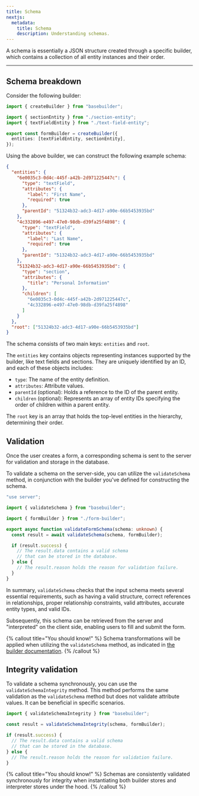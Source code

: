 ```yaml
---
title: Schema
nextjs:
  metadata:
    title: Schema
    description: Understanding schemas.
---
```


A schema is essentially a JSON structure created through a specific builder, which contains a collection of all entity instances and their order.

---

## Schema breakdown

Consider the following builder:

```typescript
import { createBuilder } from "basebuilder";

import { sectionEntity } from "./section-entity";
import { textFieldEntity } from "./text-field-entity";

export const formBuilder = createBuilder({
  entities: [textFieldEntity, sectionEntity],
});
```

Using the above builder, we can construct the following example schema:

```json
{
  "entities": {
    "6e0035c3-0d4c-445f-a42b-2d971225447c": {
      "type": "textField",
      "attributes": {
        "label": "First Name",
        "required": true
      },
      "parentId": "51324b32-adc3-4d17-a90e-66b5453935bd"
    },
    "4c332896-e497-47e0-98db-d39fa25f4898": {
      "type": "textField",
      "attributes": {
        "label": "Last Name",
        "required": true
      },
      "parentId": "51324b32-adc3-4d17-a90e-66b5453935bd"
    },
    "51324b32-adc3-4d17-a90e-66b5453935bd": {
      "type": "section",
      "attributes": {
        "title": "Personal Information"
      },
      "children": [
        "6e0035c3-0d4c-445f-a42b-2d971225447c",
        "4c332896-e497-47e0-98db-d39fa25f4898"
      ]
    }
  },
  "root": ["51324b32-adc3-4d17-a90e-66b5453935bd"]
}
```

The schema consists of two main keys: `entities` and `root`.

The `entities` key contains objects representing instances supported by the builder, like text fields and sections. They are uniquely identified by an ID, and each of these objects includes:

- `type`: The name of the entity definition.
- `attributes`: Attribute values.
- `parentId` (optional): Holds a reference to the ID of the parent entity.
- `children` (optional): Represents an array of entity IDs specifying the order of children within a parent entity.

The `root` key is an array that holds the top-level entities in the hierarchy, determining their order.

## Validation

Once the user creates a form, a corresponding schema is sent to the server for validation and storage in the database.

To validate a schema on the server-side, you can utilize the `validateSchema` method, in conjunction with the builder you've defined for constructing the schema.

```typescript
"use server";

import { validateSchema } from "basebuilder";

import { formBuilder } from "./form-builder";

export async function validateFormSchema(schema: unknown) {
  const result = await validateSchema(schema, formBuilder);

  if (result.success) {
    // The result.data contains a valid schema
    // that can be stored in the database.
  } else {
    // The result.reason holds the reason for validation failure.
  }
}
```

In summary, `validateSchema` checks that the input schema meets several essential requirements, such as having a valid structure, correct references in relationships, proper relationship constraints, valid attributes, accurate entity types, and valid IDs.

Subsequently, this schema can be retrieved from the server and "interpreted" on the client side, enabling users to fill and submit the form.

{% callout title="You should know!" %}
Schema transformations will be applied when utilizing the `validateSchema` method, as indicated in [the builder documentation](/docs/builders#transforming-schemas).
{% /callout %}

## Integrity validation

To validate a schema synchronously, you can use the `validateSchemaIntegrity` method. This method performs the same validation as the `validateSchema` method but does not validate attribute values. It can be beneficial in specific scenarios.

```typescript
import { validateSchemaIntegrity } from "basebuilder";

const result = validateSchemaIntegrity(schema, formBuilder);

if (result.success) {
  // The result.data contains a valid schema
  // that can be stored in the database.
} else {
  // The result.reason holds the reason for validation failure.
}
```

{% callout title="You should know!" %}
Schemas are consistently validated synchronously for integrity when instantiating both builder stores and interpreter stores under the hood.
{% /callout %}
